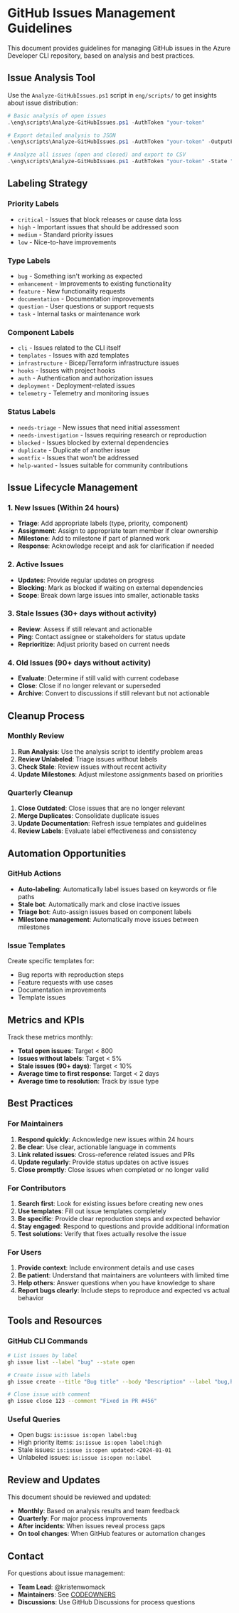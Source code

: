 # GitHub Issues Management Guidelines

This document provides guidelines for managing GitHub issues in the Azure Developer CLI repository, based on analysis and best practices.

## Issue Analysis Tool

Use the `Analyze-GitHubIssues.ps1` script in `eng/scripts/` to get insights about issue distribution:

```powershell
# Basic analysis of open issues
.\eng\scripts\Analyze-GitHubIssues.ps1 -AuthToken "your-token"

# Export detailed analysis to JSON
.\eng\scripts\Analyze-GitHubIssues.ps1 -AuthToken "your-token" -OutputFormat "json" -OutputFile "issues-analysis.json"

# Analyze all issues (open and closed) and export to CSV
.\eng\scripts\Analyze-GitHubIssues.ps1 -AuthToken "your-token" -State "all" -OutputFormat "csv" -OutputFile "all-issues.csv"
```

## Labeling Strategy

### Priority Labels
- `critical` - Issues that block releases or cause data loss
- `high` - Important issues that should be addressed soon
- `medium` - Standard priority issues
- `low` - Nice-to-have improvements

### Type Labels
- `bug` - Something isn't working as expected
- `enhancement` - Improvements to existing functionality
- `feature` - New functionality requests
- `documentation` - Documentation improvements
- `question` - User questions or support requests
- `task` - Internal tasks or maintenance work

### Component Labels
- `cli` - Issues related to the CLI itself
- `templates` - Issues with azd templates
- `infrastructure` - Bicep/Terraform infrastructure issues
- `hooks` - Issues with project hooks
- `auth` - Authentication and authorization issues
- `deployment` - Deployment-related issues
- `telemetry` - Telemetry and monitoring issues

### Status Labels
- `needs-triage` - New issues that need initial assessment
- `needs-investigation` - Issues requiring research or reproduction
- `blocked` - Issues blocked by external dependencies
- `duplicate` - Duplicate of another issue
- `wontfix` - Issues that won't be addressed
- `help-wanted` - Issues suitable for community contributions

## Issue Lifecycle Management

### 1. New Issues (Within 24 hours)
- **Triage**: Add appropriate labels (type, priority, component)
- **Assignment**: Assign to appropriate team member if clear ownership
- **Milestone**: Add to milestone if part of planned work
- **Response**: Acknowledge receipt and ask for clarification if needed

### 2. Active Issues
- **Updates**: Provide regular updates on progress
- **Blocking**: Mark as blocked if waiting on external dependencies
- **Scope**: Break down large issues into smaller, actionable tasks

### 3. Stale Issues (30+ days without activity)
- **Review**: Assess if still relevant and actionable
- **Ping**: Contact assignee or stakeholders for status update
- **Reprioritize**: Adjust priority based on current needs

### 4. Old Issues (90+ days without activity)
- **Evaluate**: Determine if still valid with current codebase
- **Close**: Close if no longer relevant or superseded
- **Archive**: Convert to discussions if still relevant but not actionable

## Cleanup Process

### Monthly Review
1. **Run Analysis**: Use the analysis script to identify problem areas
2. **Review Unlabeled**: Triage issues without labels
3. **Check Stale**: Review issues without recent activity
4. **Update Milestones**: Adjust milestone assignments based on priorities

### Quarterly Cleanup
1. **Close Outdated**: Close issues that are no longer relevant
2. **Merge Duplicates**: Consolidate duplicate issues
3. **Update Documentation**: Refresh issue templates and guidelines
4. **Review Labels**: Evaluate label effectiveness and consistency

## Automation Opportunities

### GitHub Actions
- **Auto-labeling**: Automatically label issues based on keywords or file paths
- **Stale bot**: Automatically mark and close inactive issues
- **Triage bot**: Auto-assign issues based on component labels
- **Milestone management**: Automatically move issues between milestones

### Issue Templates
Create specific templates for:
- Bug reports with reproduction steps
- Feature requests with use cases
- Documentation improvements
- Template issues

## Metrics and KPIs

Track these metrics monthly:
- **Total open issues**: Target < 800
- **Issues without labels**: Target < 5%
- **Stale issues (90+ days)**: Target < 10%
- **Average time to first response**: Target < 2 days
- **Average time to resolution**: Track by issue type

## Best Practices

### For Maintainers
1. **Respond quickly**: Acknowledge new issues within 24 hours
2. **Be clear**: Use clear, actionable language in comments
3. **Link related issues**: Cross-reference related issues and PRs
4. **Update regularly**: Provide status updates on active issues
5. **Close promptly**: Close issues when completed or no longer valid

### For Contributors
1. **Search first**: Look for existing issues before creating new ones
2. **Use templates**: Fill out issue templates completely
3. **Be specific**: Provide clear reproduction steps and expected behavior
4. **Stay engaged**: Respond to questions and provide additional information
5. **Test solutions**: Verify that fixes actually resolve the issue

### For Users
1. **Provide context**: Include environment details and use cases
2. **Be patient**: Understand that maintainers are volunteers with limited time
3. **Help others**: Answer questions when you have knowledge to share
4. **Report bugs clearly**: Include steps to reproduce and expected vs actual behavior

## Tools and Resources

### GitHub CLI Commands
```bash
# List issues by label
gh issue list --label "bug" --state open

# Create issue with labels
gh issue create --title "Bug title" --body "Description" --label "bug,high"

# Close issue with comment
gh issue close 123 --comment "Fixed in PR #456"
```

### Useful Queries
- Open bugs: `is:issue is:open label:bug`
- High priority items: `is:issue is:open label:high`
- Stale issues: `is:issue is:open updated:<2024-01-01`
- Unlabeled issues: `is:issue is:open no:label`

## Review and Updates

This document should be reviewed and updated:
- **Monthly**: Based on analysis results and team feedback
- **Quarterly**: For major process improvements
- **After incidents**: When issues reveal process gaps
- **On tool changes**: When GitHub features or automation changes

## Contact

For questions about issue management:
- **Team Lead**: @kristenwomack
- **Maintainers**: See [CODEOWNERS](.github/CODEOWNERS)
- **Discussions**: Use GitHub Discussions for process questions